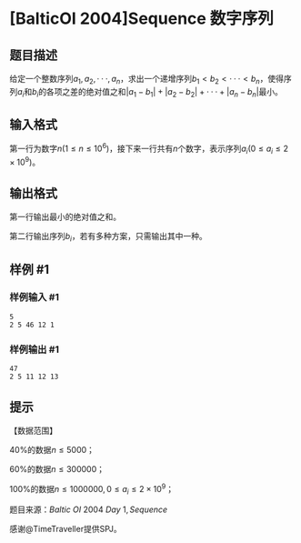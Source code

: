 # [BalticOI 2004]Sequence 数字序列

## 题目描述

给定一个整数序列$a_1, a_2, ··· , a_n$，求出一个递增序列$b_1 < b_2 < ··· < b_n$，使得序列$a_i$和$b_i$的各项之差的绝对值之和$|a_1 - b_1| + |a_2 - b_2| + ··· + |a_n - b_n|$最小。

## 输入格式

第一行为数字$n (1≤n≤10^6)$，接下来一行共有$n$个数字，表示序列$a_i (0≤a_i≤2×10^9)$。

## 输出格式

第一行输出最小的绝对值之和。

第二行输出序列$b_i$，若有多种方案，只需输出其中一种。

## 样例 #1

### 样例输入 #1
```
5
2 5 46 12 1
```

### 样例输出 #1

```
47
2 5 11 12 13
```

## 提示

【数据范围】

40%的数据$n≤5000$；

60%的数据$n≤300000$；

100%的数据$n≤1000000 , 0≤a_i≤2×10^9$；

题目来源：$Baltic$ $OI$ $2004$ $Day$ $1, Sequence$

感谢@TimeTraveller提供SPJ。

